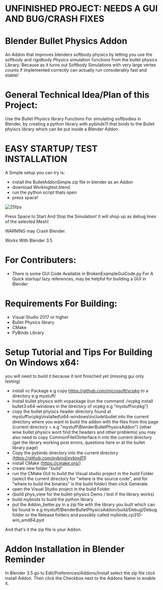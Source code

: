 # UNFINISHED PROJECT: NEEDS A GUI AND BUG/CRASH FIXES
# Blender Bullet Physics Addon
An Addon that improves blenders softbody physics by letting you use the softbody and rigidbody Physics simulation functions from the bullet physics Library.
Because as it turns out Softbody Simulations with very large vertex counts if implemented correctly can actually run considerably fast and stable!

# General Technical Idea/Plan of this Project:
Use the Bullet Physics library Functions For simulating softbodies in Blender, by creating a python library with pybinds11 that binds to the Bullet phyiscs library which can be put inside a Blender Addon.

# EASY STARTUP/ TEST INSTALLATION
A Simple setup you can try is:
- install the BulletAddonSimple.zip file in blender as an Addon
- download Workingtest.blend
- run the python script thats open
- press space!

![25fps](https://github.com/ENR813/BlenderBulletPhysicsAddon/assets/50517527/7126508f-ab43-4b2c-9224-b066e387fceb)

Press Space to Start And Stop the Simulation! It will shop up as debug lines of the selected Mesh!

WARNING may Crash Blender.

Works With Blender 3.5

# For Contributers:
- There is some GUI Code Available in BrokenExampleGuiCode.py For A Quick startup/ lazy references, may be helpful for building a GUI in Blender 

# Requirements For Building:
- Visual Studio 2017 or higher
- Bullet Physics library
- CMake
- PyBinds Library
# Setup Tutorial and Tips For Building On Windows x64:
you will need to build it because it isnt finisched yet (missing gui only testing)
- install vc Package e.g copy https://github.com/microsoft/vcpkg to a directory e.g mystuff/
- Install bullet physics with vcpackage (run the command ./vcpkg install bullet3:x64-windows in the directory of vcpkg e.g "mystuff\vcpkg\")
- copy the bullet phyiscs header directory found at mystuff\vcpkg\installed\x64-windows\include\bullet into the current directory where you want to build the addon with the files from this page (current directory = e.g "mystuff\BlenderBulletPhysicsAddon\")
  (other wise bullet physics wont find the headers and other problems) 
  you may also need to copy CommonFileIOInterface.h into the current directory
  (get the library working post errors, questions here or at the bullet library page)
- Copy the pybinds directory into the current directory (https://github.com/pybind/pybind11)
- install CMake (https://cmake.org/)
- create new folder "build"
- run the CMake GUI to build the Visual studio project in the build Folder (select the current directory for "where is the source code", and for "where to build the binaries" is the build folder) then click Generate.
- open the Visual Studio project in the build Folder
- (build phys_view for the bullet-physics Demo / test if the library works)
- build mybinds to build the python library
- put the Addon_better.py in a zip file with the library you built which can be found in e.g mystuff/BlenderBulletPhysicsAddon/build/Debug/Debug folder or the Release folders and possibly called mybinds.cp310-win_amd64.pyd

And that's it the zip file is your Addon.

# Addon Installation in Blender Reminder
In Blender 3.5 go to Edit/Preferences/Addons/Install select the zip file click install Addon. Then click the Checkbox next to the Addons Name to enable it.
